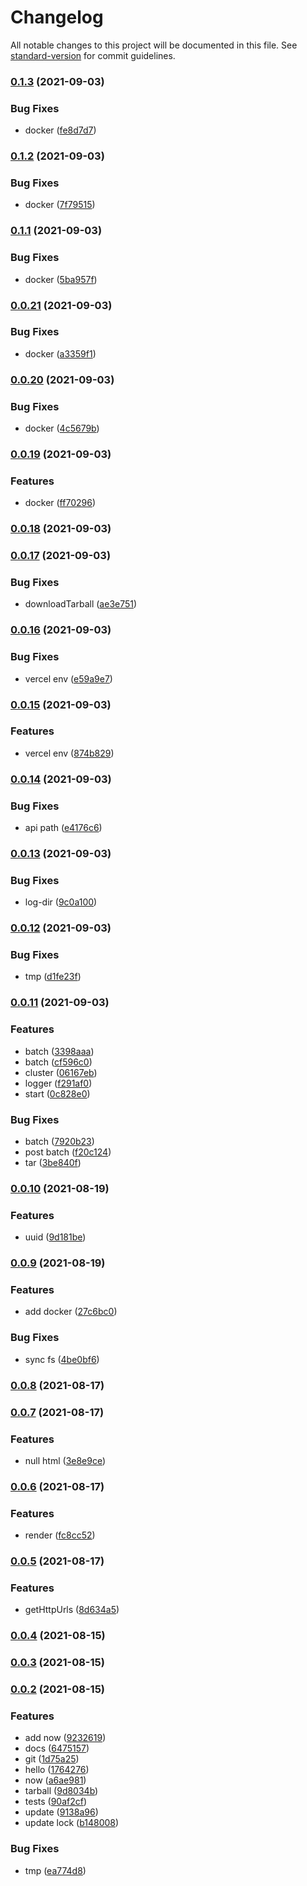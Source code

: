 # Changelog

All notable changes to this project will be documented in this file. See [standard-version](https://github.com/conventional-changelog/standard-version) for commit guidelines.

### [0.1.3](https://github.com/Saber2pr/nest-api-analyse-imports/compare/v0.1.2...v0.1.3) (2021-09-03)


### Bug Fixes

* docker ([fe8d7d7](https://github.com/Saber2pr/nest-api-analyse-imports/commit/fe8d7d7cd441d39a62ea330ea1a15e409d06dbaa))

### [0.1.2](https://github.com/Saber2pr/nest-api-analyse-imports/compare/v0.1.1...v0.1.2) (2021-09-03)


### Bug Fixes

* docker ([7f79515](https://github.com/Saber2pr/nest-api-analyse-imports/commit/7f795154031edacd9c71d126328e00777806269e))

### [0.1.1](https://github.com/Saber2pr/nest-api-analyse-imports/compare/v0.0.21...v0.1.1) (2021-09-03)


### Bug Fixes

* docker ([5ba957f](https://github.com/Saber2pr/nest-api-analyse-imports/commit/5ba957ff6f71539b0d77d20a7c6eedb478570ac1))

### [0.0.21](https://github.com/Saber2pr/nest-api-analyse-imports/compare/v0.0.20...v0.0.21) (2021-09-03)


### Bug Fixes

* docker ([a3359f1](https://github.com/Saber2pr/nest-api-analyse-imports/commit/a3359f15fbda32af2c6060f8d5b3c760786793ff))

### [0.0.20](https://github.com/Saber2pr/nest-api-analyse-imports/compare/v0.0.19...v0.0.20) (2021-09-03)


### Bug Fixes

* docker ([4c5679b](https://github.com/Saber2pr/nest-api-analyse-imports/commit/4c5679b27d100a600c2a51f15536be7b57fd3245))

### [0.0.19](https://github.com/Saber2pr/nest-api-analyse-imports/compare/v0.0.18...v0.0.19) (2021-09-03)


### Features

* docker ([ff70296](https://github.com/Saber2pr/nest-api-analyse-imports/commit/ff702964e76a006fb2ff9bd25d7909e1f1593371))

### [0.0.18](https://github.com/Saber2pr/nest-api-analyse-imports/compare/v0.0.17...v0.0.18) (2021-09-03)

### [0.0.17](https://github.com/Saber2pr/nest-api-analyse-imports/compare/v0.0.16...v0.0.17) (2021-09-03)


### Bug Fixes

* downloadTarball ([ae3e751](https://github.com/Saber2pr/nest-api-analyse-imports/commit/ae3e75183b244d82134e0e72cd1c90a99dfba2aa))

### [0.0.16](https://github.com/Saber2pr/nest-api-analyse-imports/compare/v0.0.15...v0.0.16) (2021-09-03)


### Bug Fixes

* vercel env ([e59a9e7](https://github.com/Saber2pr/nest-api-analyse-imports/commit/e59a9e73772b1c407d44c74977764b19a37613a2))

### [0.0.15](https://github.com/Saber2pr/nest-api-analyse-imports/compare/v0.0.14...v0.0.15) (2021-09-03)


### Features

* vercel env ([874b829](https://github.com/Saber2pr/nest-api-analyse-imports/commit/874b8298a15968b2c2124ced4fc95337b5f1c7b8))

### [0.0.14](https://github.com/Saber2pr/nest-api-analyse-imports/compare/v0.0.13...v0.0.14) (2021-09-03)


### Bug Fixes

* api path ([e4176c6](https://github.com/Saber2pr/nest-api-analyse-imports/commit/e4176c623b96af2d222f355e237f42cde39ca280))

### [0.0.13](https://github.com/Saber2pr/nest-api-analyse-imports/compare/v0.0.12...v0.0.13) (2021-09-03)


### Bug Fixes

* log-dir ([9c0a100](https://github.com/Saber2pr/nest-api-analyse-imports/commit/9c0a100d3b91d570e371271c467bfebd0b9a9eeb))

### [0.0.12](https://github.com/Saber2pr/nest-api-analyse-imports/compare/v0.0.11...v0.0.12) (2021-09-03)


### Bug Fixes

* tmp ([d1fe23f](https://github.com/Saber2pr/nest-api-analyse-imports/commit/d1fe23f352013ac96f6018b09dd0d0165332a298))

### [0.0.11](https://github.com/Saber2pr/nest-api-analyse-imports/compare/v0.0.10...v0.0.11) (2021-09-03)


### Features

* batch ([3398aaa](https://github.com/Saber2pr/nest-api-analyse-imports/commit/3398aaa807e35e94f4cbc7cd563b17d9d90d69ab))
* batch ([cf596c0](https://github.com/Saber2pr/nest-api-analyse-imports/commit/cf596c0b6e1a22328fc9b22d67d12858ca33057a))
* cluster ([06167eb](https://github.com/Saber2pr/nest-api-analyse-imports/commit/06167eb7118f91ec2cac760072983bad3a3b65a6))
* logger ([f291af0](https://github.com/Saber2pr/nest-api-analyse-imports/commit/f291af0fd53fb578868ee2d30b86bab797a09e8d))
* start ([0c828e0](https://github.com/Saber2pr/nest-api-analyse-imports/commit/0c828e0d5b64a8dd9d0f76936f0c6f5af702ef2e))


### Bug Fixes

* batch ([7920b23](https://github.com/Saber2pr/nest-api-analyse-imports/commit/7920b23809ded0f27a039143bb0d0a7a6817180a))
* post batch ([f20c124](https://github.com/Saber2pr/nest-api-analyse-imports/commit/f20c124f4df826abf1bbcac46972e9621cfde51b))
* tar ([3be840f](https://github.com/Saber2pr/nest-api-analyse-imports/commit/3be840f7e6115fa0691c5d25204c75854f839bf9))

### [0.0.10](https://github.com/Saber2pr/nest-api-analyse-imports/compare/v0.0.9...v0.0.10) (2021-08-19)


### Features

* uuid ([9d181be](https://github.com/Saber2pr/nest-api-analyse-imports/commit/9d181be3c87e4b20077b907cba8622d50d9c56fc))

### [0.0.9](https://github.com/Saber2pr/nest-api-analyse-imports/compare/v0.0.8...v0.0.9) (2021-08-19)


### Features

* add docker ([27c6bc0](https://github.com/Saber2pr/nest-api-analyse-imports/commit/27c6bc0b5efe82ea94e5df3660bb447a77bd42ed))


### Bug Fixes

* sync fs ([4be0bf6](https://github.com/Saber2pr/nest-api-analyse-imports/commit/4be0bf63764caa8925ba1b8d3efdef78f9bc84a9))

### [0.0.8](https://github.com/Saber2pr/nest-api-analyse-imports/compare/v0.0.7...v0.0.8) (2021-08-17)

### [0.0.7](https://github.com/Saber2pr/nest-api-analyse-imports/compare/v0.0.6...v0.0.7) (2021-08-17)


### Features

* null html ([3e8e9ce](https://github.com/Saber2pr/nest-api-analyse-imports/commit/3e8e9cea14adc5d9b3cc2d80d0b51b49503f30fb))

### [0.0.6](https://github.com/Saber2pr/nest-api-analyse-imports/compare/v0.0.5...v0.0.6) (2021-08-17)


### Features

* render ([fc8cc52](https://github.com/Saber2pr/nest-api-analyse-imports/commit/fc8cc52252f207c96a46429e0a50f7c164e6e8f8))

### [0.0.5](https://github.com/Saber2pr/nest-api-analyse-imports/compare/v0.0.4...v0.0.5) (2021-08-17)


### Features

* getHttpUrls ([8d634a5](https://github.com/Saber2pr/nest-api-analyse-imports/commit/8d634a5dd179cbf4c297afa0a75a07e6be1cddf8))

### [0.0.4](https://github.com/Saber2pr/nest-api-analyse-imports/compare/v0.0.3...v0.0.4) (2021-08-15)

### [0.0.3](https://github.com/Saber2pr/nest-api-analyse-imports/compare/v0.0.2...v0.0.3) (2021-08-15)

### [0.0.2](https://github.com/Saber2pr/nest-api-analyse-imports/compare/v0.0.1...v0.0.2) (2021-08-15)


### Features

* add now ([9232619](https://github.com/Saber2pr/nest-api-analyse-imports/commit/9232619184309070e0a8b519eece401a482656a2))
* docs ([6475157](https://github.com/Saber2pr/nest-api-analyse-imports/commit/647515719bcbaecfee3dd6fc0cacd90ecfbccde8))
* git ([1d75a25](https://github.com/Saber2pr/nest-api-analyse-imports/commit/1d75a2580300c8dd4f384e3f8c4040145c966ad4))
* hello ([1764276](https://github.com/Saber2pr/nest-api-analyse-imports/commit/1764276cdb2fc6dd57c0a147e6b74d710c6bc86a))
* now ([a6ae981](https://github.com/Saber2pr/nest-api-analyse-imports/commit/a6ae9816301045a46aed5894e7958ad6c48fee50))
* tarball ([9d8034b](https://github.com/Saber2pr/nest-api-analyse-imports/commit/9d8034b449b569f1ffc672ef11746a4f75425df7))
* tests ([90af2cf](https://github.com/Saber2pr/nest-api-analyse-imports/commit/90af2cf19bffc33825ad5b26e2365fe8db5d705d))
* update ([9138a96](https://github.com/Saber2pr/nest-api-analyse-imports/commit/9138a9641772e670c566006ab86f3d579adb5024))
* update lock ([b148008](https://github.com/Saber2pr/nest-api-analyse-imports/commit/b1480087ee1b5930c375d9783f1de54eecddd38d))


### Bug Fixes

* tmp ([ea774d8](https://github.com/Saber2pr/nest-api-analyse-imports/commit/ea774d8558ccf5b54f195d8284b1d7decc3d91ea))
